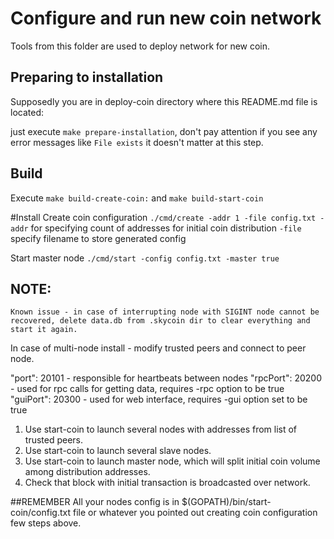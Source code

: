 # Configure and run new coin network

Tools from this folder are used to deploy network for new coin.

## Preparing to installation

Supposedly you are in deploy-coin directory where this README.md file is located:

just execute ``make prepare-installation``, don't pay attention if you see any error messages like `File exists`
it doesn't matter at this step.

## Build

Execute ``make build-create-coin:``
and     ``make build-start-coin``

#Install 
Create coin configuration ``./cmd/create -addr 1 -file config.txt -addr`` 
for specifying count of addresses for initial coin distribution ``-file`` specify filename to store generated config

Start master node ``./cmd/start -config config.txt -master true``

<!-- * Install create-coin tool from cmd/create
* Install start-coin tool from cmd/start -->

<!-- ## Build

1. Create JSON configuration file using create-coin tool. You can override default nubmer of coin distribution addresses and trusted peers.
2. Use start-coin to launch several nodes with addresses from list of trusted peers.
3. Use start-coin to launch several slave nodes.
4. Use start-coin to launch master node, which will split initial coin volume among distribution addresses.
5. Check that block with initial transaction is broadcasted over network. -->

## NOTE:
	Known issue - in case of interrupting node with SIGINT node cannot be recovered, delete data.db from .skycoin dir to clear everything and start it again.

In case of multi-node install - modify trusted peers and connect to peer node. 

  "port": 20101 - responsible for heartbeats between nodes
  "rpcPort": 20200 - used for rpc calls for getting data, requires -rpc option to be true
  "guiPort": 20300 - used for web interface, requires -gui option set to be true

1. Use start-coin to launch several nodes with addresses from list of trusted peers.
2. Use start-coin to launch several slave nodes.
3. Use start-coin to launch master node, which will split initial coin volume among distribution addresses.
4. Check that block with initial transaction is broadcasted over network. 

##REMEMBER
All your nodes config is in $(GOPATH)/bin/start-coin/config.txt file or whatever you pointed out creating coin 
configuration few steps above.
